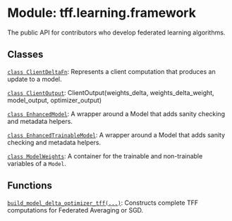 <div itemscope itemtype="http://developers.google.com/ReferenceObject">
<meta itemprop="name" content="tff.learning.framework" />
<meta itemprop="path" content="Stable" />
</div>

# Module: tff.learning.framework

The public API for contributors who develop federated learning algorithms.

## Classes

[`class ClientDeltaFn`](../../tff/learning/framework/ClientDeltaFn.md): Represents a client computation that produces an update to a model.

[`class ClientOutput`](../../tff/learning/framework/ClientOutput.md): ClientOutput(weights_delta, weights_delta_weight, model_output, optimizer_output)

[`class EnhancedModel`](../../tff/learning/framework/EnhancedModel.md): A wrapper around a Model that adds sanity checking and metadata helpers.

[`class EnhancedTrainableModel`](../../tff/learning/framework/EnhancedTrainableModel.md): A wrapper around a Model that adds sanity checking and metadata helpers.

[`class ModelWeights`](../../tff/learning/framework/ModelWeights.md): A container for the trainable and non-trainable variables of a `Model`.

## Functions

[`build_model_delta_optimizer_tff(...)`](../../tff/learning/framework/build_model_delta_optimizer_tff.md): Constructs complete TFF computations for Federated Averaging or SGD.

